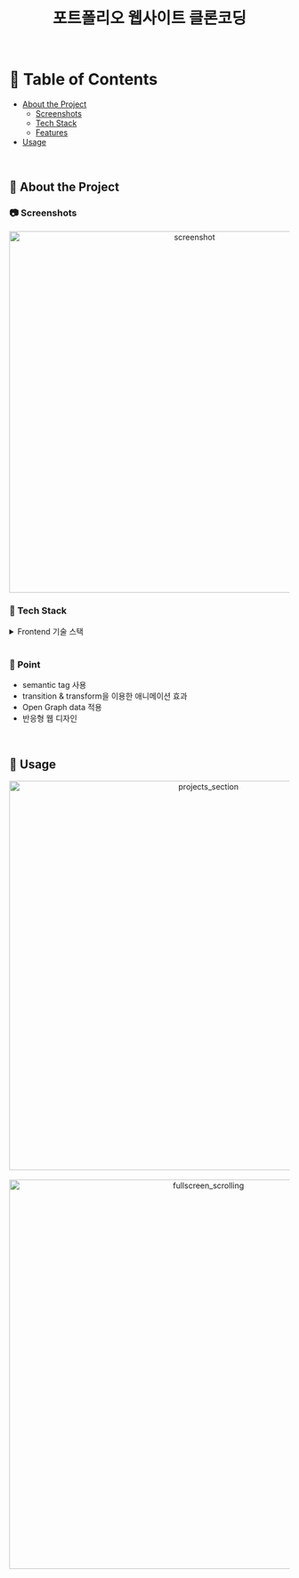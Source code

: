 <div align="center">
  <h1>포트폴리오 웹사이트 클론코딩</h1> 
</div>

<br/>

<!-- Table of Contents -->
# :notebook_with_decorative_cover: Table of Contents

- [About the Project](#star2-about-the-project)
  * [Screenshots](#camera-screenshots)
  * [Tech Stack](#space_invader-tech-stack)
  * [Features](#dart-point)
- [Usage](#eyes-usage)

<br/>

<!-- About the Project -->
## :star2: About the Project

<!-- Screenshots -->
### :camera: Screenshots

<div align="center"> 
  <img width="650" alt="screenshot" src="https://github.com/ParkSohyunee/Portfolio/assets/124856726/723cb972-403a-4afa-a97c-5fc62b421e6a">
</div>

<!-- TechStack -->
### :space_invader: Tech Stack

<details>
  <summary>Frontend 기술 스택</summary>
  <ul>
    <li>HTML</li>
    <li>CSS</li>
    <li>JS</li>
  </ul>
</details>

<br/>

<!-- Features -->
### :dart: Point

- semantic tag 사용
- transition & transform을 이용한 애니메이션 효과
- Open Graph data 적용
- 반응형 웹 디자인

<br/>

<!-- Usage -->
## :eyes: Usage

<div align="center">
  <img width="700" alt="projects_section" src="https://github.com/ParkSohyunee/Portfolio/assets/124856726/2737f882-4dbc-43e9-8b11-376046b8c6c6">
</div>

<br/>

<div align="center">
  <img width="700" alt="fullscreen_scrolling" src="https://github.com/ParkSohyunee/Portfolio/assets/124856726/5f616aba-922e-49b1-9fbc-e9e3db91262d">
</div>

<br/>
